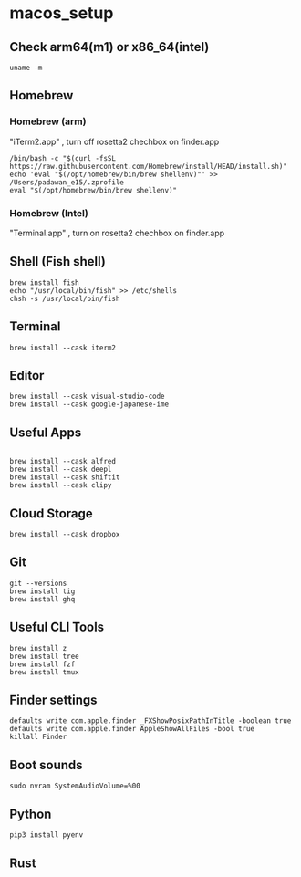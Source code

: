# macos_setup


## Check arm64(m1) or x86_64(intel)

```
uname -m
```

## Homebrew

### Homebrew (arm)
"iTerm2.app" , turn off rosetta2 chechbox on finder.app

```iterm
/bin/bash -c "$(curl -fsSL https://raw.githubusercontent.com/Homebrew/install/HEAD/install.sh)"
echo 'eval "$(/opt/homebrew/bin/brew shellenv)"' >> /Users/padawan_e15/.zprofile
eval "$(/opt/homebrew/bin/brew shellenv)"
```

### Homebrew (Intel)
"Terminal.app" , turn on rosetta2 chechbox on finder.app




## Shell (Fish shell)

```
brew install fish
echo "/usr/local/bin/fish" >> /etc/shells
chsh -s /usr/local/bin/fish 
```

## Terminal

```
brew install --cask iterm2
```


## Editor
```
brew install --cask visual-studio-code
brew install --cask google-japanese-ime
```



## Useful Apps

```

brew install --cask alfred
brew install --cask deepl
brew install --cask shiftit
brew install --cask clipy
```

## Cloud Storage

```
brew install --cask dropbox
```


## Git

```
git --versions
brew install tig
brew install ghq
```

## Useful CLI Tools

```
brew install z
brew install tree
brew install fzf
brew install tmux
```




## Finder settings

```
defaults write com.apple.finder _FXShowPosixPathInTitle -boolean true
defaults write com.apple.finder AppleShowAllFiles -bool true
killall Finder
```

## Boot sounds

```
sudo nvram SystemAudioVolume=%00
```

## Python

```
pip3 install pyenv
```

## Rust

